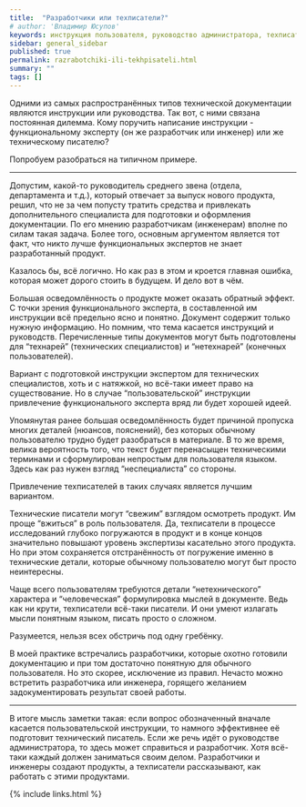 ```yaml
---
title:  "Разработчики или техписатели?"
# author: 'Владимир Юсупов'
keywords: инструкция пользователя, руководство администратора, техписатель, технический писатель москва, заметки техписателя
sidebar: general_sidebar
published: true
permalink: razrabotchiki-ili-tekhpisateli.html
summary: ""
tags: []
---
```


Одними из самых распространённых типов технической документации являются инструкции или руководства. Так вот, с ними связана постоянная дилемма. Кому поручить написание инструкции - функциональному эксперту (он же разработчик или инженер) или же техническому писателю?

Попробуем разобраться на типичном примере.

***

Допустим, какой-то руководитель среднего звена (отдела, департамента и т.д.), который отвечает за выпуск нового продукта, решил, что не за чем попусту тратить средства и привлекать дополнительного специалиста для подготовки и оформления документации. По его мнению разработчикам (инженерам) вполне по силам такая задача. Более того, основным аргументом является тот факт, что никто лучше функциональных экспертов не знает разработанный продукт. 

Казалось бы, всё логично. Но как раз в этом и кроется главная ошибка, которая может дорого стоить в будущем. И дело вот в чём.

Большая осведомлённость о продукте может оказать обратный эффект. С точки зрения функционального эксперта, в составленной им инструкции всё предельно ясно и понятно. Документ содержит только нужную информацию. Но помним, что тема касается инструкций и руководств. Перечисленные типы документов могут  быть подготовлены для “технарей” (технических специалистов) и “нетехнарей” (конечных пользователей). 

Вариант с подготовкой инструкции экспертом для технических специалистов, хоть и с натяжкой, но всё-таки имеет право на существование. Но в случае “пользовательской” инструкции привлечение функционального эксперта вряд ли будет хорошей идеей.

Упомянутая ранее большая осведомлённость будет причиной пропуска многих деталей (нюансов, пояснений), без которых обычному пользователю трудно будет разобраться в материале. В то же время, велика вероятность того, что текст будет перенасыщен техническими терминами и сформулирован непростым для пользователя языком. Здесь как раз нужен взгляд “неспециалиста” со стороны. 

Привлечение техписателей в таких случаях является лучшим вариантом.

Технические писатели могут “свежим” взглядом осмотреть продукт. Им проще “вжиться” в роль пользователя. Да, техписатели в процессе исследований глубоко погружаются в продукт и в конце концов значительно повышают уровень экспертизы касательно этого продукта. Но при этом сохраняется отстранённость от погружение именно в технические детали, которые обычному пользователю могут быт просто неинтересны.

Чаще всего пользователям требуются детали “нетехнического” характера и  “человеческая” формулировка мыслей в документе. Ведь как ни крути, техписатели всё-таки писатели. И они умеют излагать мысли понятным языком, писать просто о сложном.

Разумеется, нельзя всех обстричь под одну гребёнку. 

В моей практике встречались разработчики, которые охотно готовили документацию и при том достаточно понятную для обычного пользователя. Но это скорее, исключение из правил. Нечасто можно встретить разработчика или инженера, горящего желанием задокументировать результат своей работы.

***

В итоге мысль заметки такая: если вопрос обозначенный вначале касается пользовательской инструкции, то намного эффективнее её подготовит технический писатель. Если же речь идёт о руководстве администратора, то здесь может справиться и разработчик. Хотя всё-таки каждый должен заниматься своим делом. Разработчики и инженеры создают продукты, а техписатели рассказывают, как работать с этими продуктами.

{% include links.html %}
